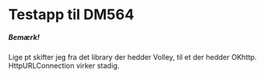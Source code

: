 # Testapp til DM564

##### Bemærk!
Lige pt skifter jeg fra det library der hedder Volley, til et der hedder OKhttp. 
HttpURLConnection virker stadig.
